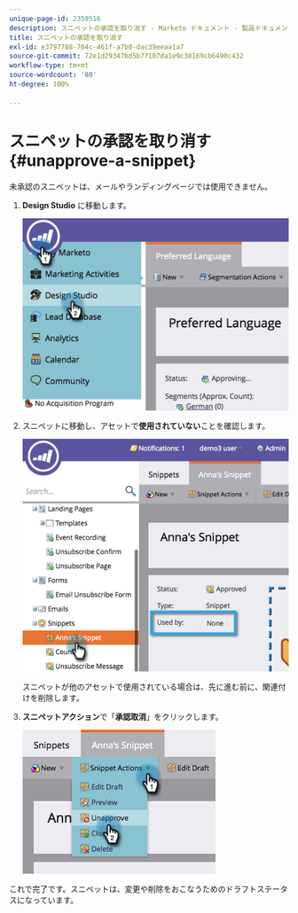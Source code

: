 ```yaml
---
unique-page-id: 2359516
description: スニペットの承認を取り消す - Marketo ドキュメント - 製品ドキュメント
title: スニペットの承認を取り消す
exl-id: e3797788-704c-461f-a7b0-dac39eeaa1a7
source-git-commit: 72e1d29347bd5b77107da1e9c30169cb6490c432
workflow-type: tm+mt
source-wordcount: '80'
ht-degree: 100%

---
```


# スニペットの承認を取り消す {#unapprove-a-snippet}

未承認のスニペットは、メールやランディングページでは使用できません。

1. **Design Studio** に移動します。

   ![](assets/image2014-9-16-10-3a41-3a18.png)

1. スニペットに移動し、アセットで&#x200B;**使用されていない**&#x200B;ことを確認します。

   ![](assets/image2014-9-16-10-3a41-3a27.png)

   スニペットが他のアセットで使用されている場合は、先に進む前に、関連付けを削除します。

1. **スニペットアクション**&#x200B;で「**承認取消**」をクリックします。

   ![](assets/image2014-9-16-10-3a41-3a54.png)

これで完了です。スニペットは、変更や削除をおこなうためのドラフトステータスになっています。
